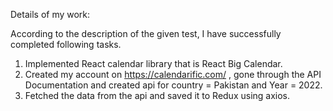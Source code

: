 Details of my work:

According to the description of the given test, I have successfully completed following tasks.

1) Implemented React calendar library that is React Big Calendar.
2) Created my account on  https://calendarific.com/ , gone through the API Documentation and created api for country = Pakistan and Year = 2022.
3) Fetched the data from the api and saved it to Redux using axios.

